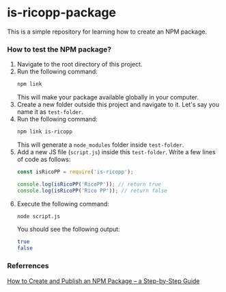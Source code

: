 # is-ricopp-package

This is a simple repository for learning how to create an NPM package.

### How to test the NPM package?
1. Navigate to the root directory of this project.
2. Run the following command:
    ```bash
    npm link
    ```
    This will make your package available globally in your computer.
3. Create a new folder outside this project and navigate to it. Let's say you name it as `test-folder`.
4. Run the following command:
    ```bash
    npm link is-ricopp
    ```
    This will generate a `node_modules` folder inside `test-folder`.
5. Add a new JS file (`script.js`) inside this `test-folder`. Write a few lines of code as follows:
    ```javascript
    const isRicoPP = require('is-ricopp');

    console.log(isRicoPP('RicoPP')); // return true
    console.log(isRicoPP('Rico PP')); // return false
    ```
6. Execute the following command:
    ```bash
    node script.js
    ```
    You should see the following output:
    ```bash
    true
    false
    ```


### Referrences
[How to Create and Publish an NPM Package – a Step-by-Step Guide](https://www.freecodecamp.org/news/how-to-create-and-publish-your-first-npm-package/)